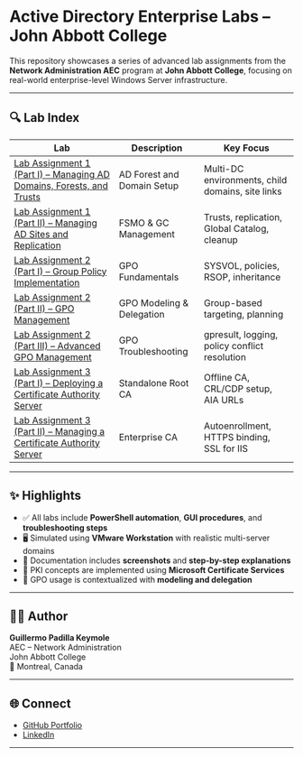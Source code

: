 # Active Directory Enterprise Labs – John Abbott College

This repository showcases a series of advanced lab assignments from the **Network Administration AEC** program at **John Abbott College**, focusing on real-world enterprise-level Windows Server infrastructure.

---

## 🔍 Lab Index

| Lab | Description | Key Focus |
|-----|-------------|-----------|
| [Lab Assignment 1 (Part I) – Managing AD Domains, Forests, and Trusts](./Lab%20Assignment%201%20(Part%20I)%20-%20Managing%20AD%20Domains%2C%20Forests%2C%20and%20Trusts/Lab1_Assignment_(Part%20I)_%20Guillermo_Padilla_Keymole.pdf) | AD Forest and Domain Setup | Multi-DC environments, child domains, site links |
| [Lab Assignment 1 (Part II) – Managing AD Sites and Replication](./Lab%20Assignment%201%20(Part%20II)%20-%20Managing%20AD%20Sites%20and%20replication/Lab_Assignment_1_(Part%20II)_Guillermo_Padilla_Keymole.pdf) | FSMO & GC Management | Trusts, replication, Global Catalog, cleanup |
| [Lab Assignment 2 (Part I) – Group Policy Implementation](./Lab%20Assignment%202%20(Part%20I)%20–%20Group%20Policy%20Implementation/Lab_Assignment_2_Guillermo_Padilla_Keymole_(Part%20I)-GPO.pdf) | GPO Fundamentals | SYSVOL, policies, RSOP, inheritance |
| [Lab Assignment 2 (Part II) – GPO Management](./Lab%20Assignment%202%20(Part%20II)%20-%20GPO%20Management/Lab_Assignment_2_Guillermo_Padilla_Keymole_(Part%20II)-GPO.pdf) | GPO Modeling & Delegation | Group-based targeting, planning |
| [Lab Assignment 2 (Part III) – Advanced GPO Management](./Lab%20Assignment%202%20(Part%20III)%20-%20Advanced%20GPO%20Management/Lab_Assignment%20_2_Guillermo_Padilla_Keymole_(Part%20III)-GPO.pdf) | GPO Troubleshooting | gpresult, logging, policy conflict resolution |
| [Lab Assignment 3 (Part I) – Deploying a Certificate Authority Server](./Lab%20Assignment%203%20(Part%20I)%20–%20Deploying%20a%20Certificate%20Authority%20Server/Lab_Assignment_3_GuillermoPK_(Part%20I)–Deploying%20a%20Certificate%20Authority%20Server.pdf) | Standalone Root CA | Offline CA, CRL/CDP setup, AIA URLs |
| [Lab Assignment 3 (Part II) – Managing a Certificate Authority Server](./Lab%20Assignment%203%20(Part%20II)%20–%20Managing%20a%20Certificate%20Authority%20Server/Lab_Assignment_3_GuillermoPK_(Part%20II)–Managing%20a%20Certificate%20Authority%20Server.pdf) | Enterprise CA | Autoenrollment, HTTPS binding, SSL for IIS |

---

## ✨ Highlights

- ✅ All labs include **PowerShell automation**, **GUI procedures**, and **troubleshooting steps**
- 🖥️ Simulated using **VMware Workstation** with realistic multi-server domains
- 📄 Documentation includes **screenshots** and **step-by-step explanations**
- 🔐 PKI concepts are implemented using **Microsoft Certificate Services**
- 🧠 GPO usage is contextualized with **modeling and delegation**

---

## 👨‍💻 Author

**Guillermo Padilla Keymole**  
AEC – Network Administration  
John Abbott College  
📍 Montreal, Canada

---

## 🌐 Connect

- [GitHub Portfolio](https://github.com/GuillermoPKeymole)
- [LinkedIn](https://www.linkedin.com/in/guillermo-padilla-keymole-a24328363)

---
